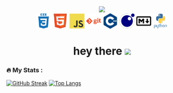<div id="header" align="center">
  <img src="https://media.giphy.com/media/kJV3yFjaVYtlP0CMOR/giphy.gif"/>
</div>

<div align="center">
  <img src="https://github.com/devicons/devicon/blob/master/icons/css3/css3-plain-wordmark.svg"  title="CSS3" alt="CSS" width="40" height="40"/>
  <img src="https://github.com/devicons/devicon/blob/master/icons/html5/html5-original.svg" title="HTML5" alt="HTML" width="40" height="40"/>
  <img src="https://github.com/devicons/devicon/blob/master/icons/javascript/javascript-original.svg" title="JavaScript" alt="JavaScript" width="40" height="40"/>
  <img src="https://github.com/devicons/devicon/blob/master/icons/git/git-plain-wordmark.svg" title="Git" alt="Git" width="40" height="40"/>
   <img src="https://github.com/devicons/devicon/blob/master/icons/cplusplus/cplusplus-plain.svg" title="Cpp" alt="Cpp" width="40" height="40"/>
   <img src="https://github.com/devicons/devicon/blob/master/icons/lua/lua-original.svg" title="Lua" alt="Lua" width="40" height="40"/>
   <img src="https://github.com/devicons/devicon/blob/master/icons/markdown/markdown-original.svg" title="Md" alt="Lua" width="Md" height="40"/>
   <img src="https://github.com/devicons/devicon/blob/master/icons/python/python-original-wordmark.svg" title="Lua" alt="Lua" width="40" height="40"/>
</div>

<h1 align="center">
  hey there
  <img src="https://media.giphy.com/media/hvRJCLFzcasrR4ia7z/giphy.gif" width="30px"/>
</h1>

### :fire: My Stats :
[![GitHub Streak](http://github-readme-streak-stats.herokuapp.com?user=camrynpoole&theme=dark&background=000000)](https://git.io/streak-stats)
[![Top Langs](https://github-readme-stats.vercel.app/api/top-langs/?username=camrynpoole)](https://github.com/anuraghazra/github-readme-stats)

